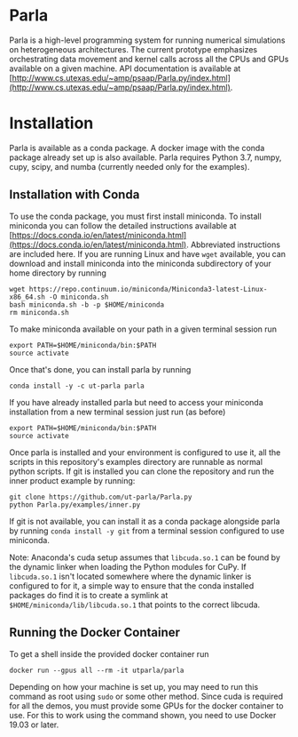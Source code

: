 # Parla

Parla is a high-level programming system for running numerical simulations on heterogeneous architectures.
The current prototype emphasizes orchestrating data movement and kernel calls across all the CPUs and GPUs available on a given machine.
API documentation is available at [http://www.cs.utexas.edu/~amp/psaap/Parla.py/index.html](http://www.cs.utexas.edu/~amp/psaap/Parla.py/index.html).

# Installation

Parla is available as a conda package. A docker image with the conda package already set up is also available. Parla requires Python 3.7, numpy, cupy, scipy, and numba (currently needed only for the examples).

## Installation with Conda

To use the conda package, you must first install miniconda.
To install miniconda you can follow the detailed instructions available at [https://docs.conda.io/en/latest/miniconda.html](https://docs.conda.io/en/latest/miniconda.html).
Abbreviated instructions are included here.
If you are running Linux and have `wget` available, you can download and install miniconda into the miniconda subdirectory of your home directory by running

```
wget https://repo.continuum.io/miniconda/Miniconda3-latest-Linux-x86_64.sh -O miniconda.sh
bash miniconda.sh -b -p $HOME/miniconda
rm miniconda.sh
```

To make miniconda available on your path in a given terminal session run
```
export PATH=$HOME/miniconda/bin:$PATH
source activate
```

Once that's done, you can install parla by running

```
conda install -y -c ut-parla parla
```

If you have already installed parla but need to access your miniconda installation from a new terminal session just run (as before)
```
export PATH=$HOME/miniconda/bin:$PATH
source activate
```

Once parla is installed and your environment is configured to use it, all the scripts in this repository's examples directory are runnable as normal python scripts.
If git is installed you can clone the repository and run the inner product example by running:

```
git clone https://github.com/ut-parla/Parla.py
python Parla.py/examples/inner.py
```

If git is not available, you can install it as a conda package alongside parla by running `conda install -y git` from a terminal session configured to use miniconda.

Note: Anaconda's cuda setup assumes that `libcuda.so.1` can be found by the dynamic linker when loading the Python modules for CuPy.
If `libcuda.so.1` isn't located somewhere where the dynamic linker is configured to for it, a simple way to ensure that the conda installed packages do find it is to create a symlink at `$HOME/miniconda/lib/libcuda.so.1` that points to the correct libcuda.

## Running the Docker Container

To get a shell inside the provided docker container run

```
docker run --gpus all --rm -it utparla/parla
```

Depending on how your machine is set up, you may need to run this command as root using `sudo` or some other method.
Since cuda is required for all the demos, you must provide some GPUs for the docker container to use.
For this to work using the command shown, you need to use Docker 19.03 or later.
